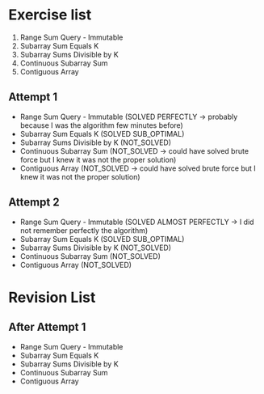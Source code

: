 # Exercise list
1. Range Sum Query - Immutable
2. Subarray Sum Equals K
3. Subarray Sums Divisible by K
4. Continuous Subarray Sum
5. Contiguous Array

## Attempt 1
* Range Sum Query - Immutable (SOLVED PERFECTLY -> probably because I was the algorithm few minutes before)
* Subarray Sum Equals K  (SOLVED SUB_OPTIMAL)
* Subarray Sums Divisible by K (NOT_SOLVED)
* Continuous Subarray Sum (NOT_SOLVED -> could have solved brute force but I knew it was not the proper solution)
* Contiguous Array (NOT_SOLVED -> could have solved brute force but I knew it was not the proper solution)

## Attempt 2
* Range Sum Query - Immutable (SOLVED ALMOST PERFECTLY -> I did not remember perfectly the algorithm)
* Subarray Sum Equals K (SOLVED SUB_OPTIMAL)
* Subarray Sums Divisible by K (NOT_SOLVED)
* Continuous Subarray Sum (NOT_SOLVED)
* Contiguous Array (NOT_SOLVED)

# Revision List
## After Attempt 1
* Range Sum Query - Immutable
* Subarray Sum Equals K
* Subarray Sums Divisible by K
* Continuous Subarray Sum
* Contiguous Array
